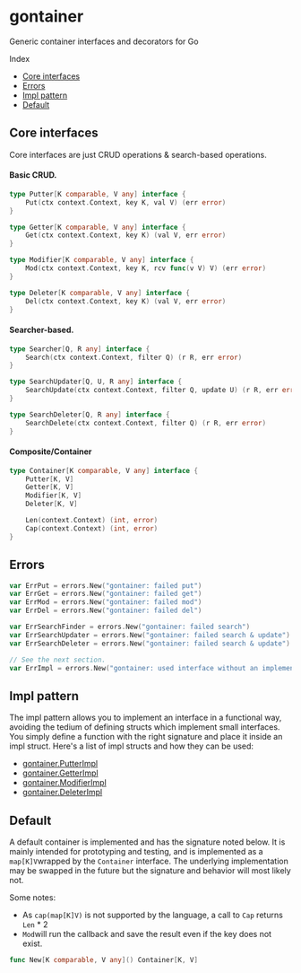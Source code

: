 # gontainer
Generic container interfaces and decorators for Go

Index
- [Core interfaces](#core-interfaces)
- [Errors](#errors)
- [Impl pattern](#impl-pattern)
- [Default](#default)



## Core interfaces
Core interfaces are just CRUD operations & search-based operations.

#### Basic CRUD.
```go
type Putter[K comparable, V any] interface {
	Put(ctx context.Context, key K, val V) (err error)
}

type Getter[K comparable, V any] interface {
	Get(ctx context.Context, key K) (val V, err error)
}

type Modifier[K comparable, V any] interface {
	Mod(ctx context.Context, key K, rcv func(v V) V) (err error)
}

type Deleter[K comparable, V any] interface {
	Del(ctx context.Context, key K) (val V, err error)
}
```

#### Searcher-based.
```go
type Searcher[Q, R any] interface {
	Search(ctx context.Context, filter Q) (r R, err error)
}

type SearchUpdater[Q, U, R any] interface {
	SearchUpdate(ctx context.Context, filter Q, update U) (r R, err error)
}

type SearchDeleter[Q, R any] interface {
	SearchDelete(ctx context.Context, filter Q) (r R, err error)
}
```

#### Composite/Container
```go
type Container[K comparable, V any] interface {
	Putter[K, V]
	Getter[K, V]
	Modifier[K, V]
	Deleter[K, V]

	Len(context.Context) (int, error)
	Cap(context.Context) (int, error)
}
```



## Errors
```go
var ErrPut = errors.New("gontainer: failed put")
var ErrGet = errors.New("gontainer: failed get")
var ErrMod = errors.New("gontainer: failed mod")
var ErrDel = errors.New("gontainer: failed del")

var ErrSearchFinder = errors.New("gontainer: failed search")
var ErrSearchUpdater = errors.New("gontainer: failed search & update")
var ErrSearchDeleter = errors.New("gontainer: failed search & update")

// See the next section.
var ErrImpl = errors.New("gontainer: used interface without an implementation")
```



## Impl pattern

The impl pattern allows you to implement an interface in a functional way, avoiding the tedium of defining structs which implement small interfaces. You simply define a function with the right signature and place it inside an impl struct. Here's a list of impl structs and how they can be used:
- [gontainer.PutterImpl](https://go.dev/play/p/3QuCteK2sU6)
- [gontainer.GetterImpl](https://go.dev/play/p/iNY6Lcf0Bmo)
- [gontainer.ModifierImpl](https://go.dev/play/p/_zWjUTLFFwX)
- [gontainer.DeleterImpl](https://go.dev/play/p/sEUi6zptniR)




## Default
A default container is implemented and has the signature noted below. It is mainly intended for prototyping and testing, and is implemented as a `map[K]V`wrapped by the `Container` interface. The underlying implementation may be swapped in the future but the signature and behavior will most likely not.

Some notes:
- As `cap(map[K]V)` is not supported by the language, a call to `Cap` returns `Len` * 2
- `Mod`will run the callback and save the result even if the key does not exist.

```go
func New[K comparable, V any]() Container[K, V]
```